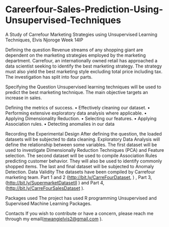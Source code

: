 # Careerfour-Sales-Prediction-Using-Unsupervised-Techniques
A Study of Carrefour Marketing Strategies using Unsupervised Learning Techniques, Elvis Njoroge Week 14IP

Defining the question
Revenue streams of any shopping giant are dependent on the marketing strategies employed by the marketing department. Carrefour, an internationally owned retail has approached a data scientist seeking to identify the best marketing strategy. The strategy must also yield the best marketing style excluding total price including tax. The investigation has split into four parts. 

Specifying the Question
Unsupervised learning techniques will be used to predict the best marketing technique. The main objective targets an increase in sales.

Defining the metrics of success.
•	Effectively cleaning our dataset.
•	Performing extensive exploratory data analysis where applicable.
•	Applying Dimensionality Reduction.
•	Selecting our features.
•	Applying Association rules.
•	Detecting anomalies in our data

Recording the Experimental Design
After defining the question, the loaded datasets will be subjected to data cleaning. Exploratory Data Analysis will define the relationship between some variables. The first dataset will be used to investigate Dimensionally Reduction Techniques (PCA) and Feature selection. The second dataset will be used to compile Association Rules predicting customer behavior. They will also be used to identify commonly shopped items. The last and final dataset will be subjected to Anomaly Detection. 
Data Validity
The datasets have been compiled by Carrefour marketing team. Part 1 and 2 (http://bit.ly/CarreFourDataset, ) , Part 3, (http://bit.ly/SupermarketDatasetII ) and Part 4, (http://bit.ly/CarreFourSalesDataset ). 

Packages used
The project has used R programming Unsupervised and Supervised Machine Learning Packages.

Contacts
If you wish to contribute or have a concern, please reach me through my email(mwangielvis2@gmail.com ). 
